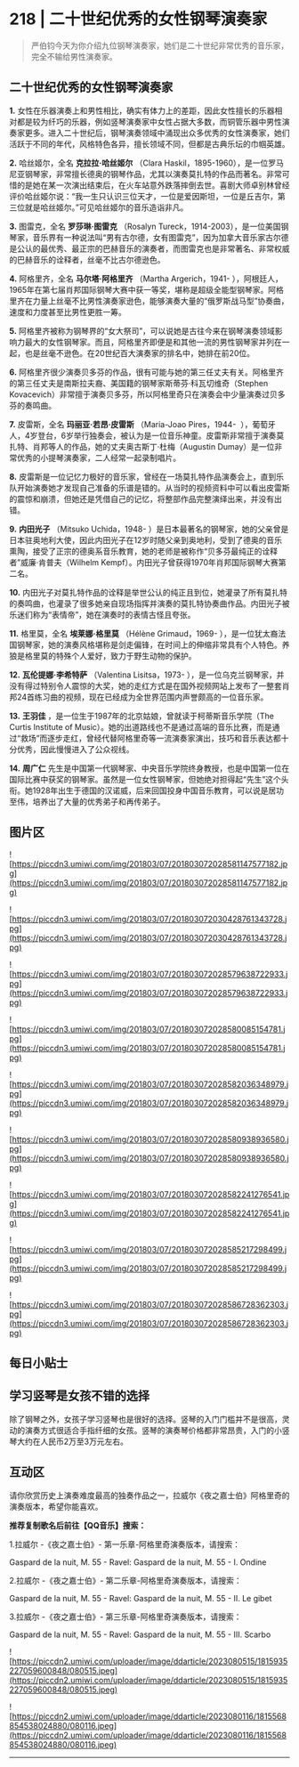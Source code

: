 # 218 | 二十世纪优秀的女性钢琴演奏家

> 严伯钧今天为你介绍九位钢琴演奏家，她们是二十世纪非常优秀的音乐家，完全不输给男性演奏家。

## 二十世纪优秀的女性钢琴演奏家

 **1.** 女性在乐器演奏上和男性相比，确实有体力上的差距，因此女性擅长的乐器相对都是较为纤巧的乐器，例如竖琴演奏家中女性占据大多数，而铜管乐器中男性演奏家更多。进入二十世纪后，钢琴演奏领域中涌现出众多优秀的女性演奏家，她们活跃于不同的年代，风格特色各异，擅长领域不同，但都是古典乐坛的巾帼英雄。

 **2.** 哈丝姬尔，全名 **克拉拉·哈丝姬尔** （Clara Haskil，1895-1960），是一位罗马尼亚钢琴家，非常擅长德奥的钢琴作品，尤其以演奏莫扎特的作品而著名。非常可惜的是她在某一次演出结束后，在火车站意外跌落摔倒去世。喜剧大师卓别林曾经评价哈丝姬尔说：“我一生只认识三位天才，一位是爱因斯坦，一位是丘吉尔，第三位就是哈丝姬尔。”可见哈丝姬尔的音乐造诣非凡。

 **3.** 图雷克，全名 **罗莎琳·图雷克** （Rosalyn Tureck，1914-2003），是一位美国钢琴家，音乐界有一种说法叫“男有古尔德，女有图雷克”，因为加拿大音乐家古尔德是公认的最优秀、最正宗的巴赫音乐的演奏者，而图雷克也是非常著名、非常权威的巴赫音乐的诠释者，丝毫不比古尔德逊色。

 **4.** 阿格里齐，全名 **马尔塔·阿格里齐** （Martha Argerich，1941- ），阿根廷人，1965年在第七届肖邦国际钢琴大赛中获一等奖，堪称是超级全能型钢琴家。阿格里齐在力量上丝毫不比男性演奏家逊色，能够演奏大量的“俄罗斯战马型”协奏曲，速度和力度甚至比男性更胜一筹。

 **5.** 阿格里齐被称为钢琴界的“女大祭司”，可以说她是古往今来在钢琴演奏领域影响力最大的女性钢琴家。而且，阿格里齐即便是和其他一流的男性钢琴家并列在一起，也是丝毫不逊色。在20世纪百大演奏家的排名中，她排在前20位。

 **6.** 阿格里齐很少演奏贝多芬的作品，很有可能与她的第三任丈夫有关。阿格里齐的第三任丈夫是南斯拉夫裔、美国籍的钢琴家斯蒂芬·科瓦切维奇（Stephen Kovacevich）非常擅于演奏贝多芬，所以阿格里奇只在演奏会中少量演奏过贝多芬的奏鸣曲。

 **7.** 皮雷斯，全名 **玛丽亚·若昂·皮雷斯** （Maria-Joao Pires，1944-  ），葡萄牙人，4岁登台，6岁举行独奏会，被认为是一位音乐神童。皮雷斯非常擅于演奏莫扎特、肖邦等人的作品，她的丈夫奥古斯丁·杜梅（Augustin Dumay）是一位非常优秀的小提琴演奏家，二人经常一起录制唱片。

 **8.** 皮雷斯是一位记忆力极好的音乐家，曾经在一场莫扎特作品演奏会上，直到乐队开始演奏她才发现自己准备的乐谱是错的。从当时的视频资料中可以看出皮雷斯的震惊和崩溃，但她还是凭借自己的记忆，将整部作品完整演绎出来，并没有出错。

 **9.**  **内田光子** （Mitsuko Uchida，1948- ）是日本最著名的钢琴家，她的父亲曾是日本驻奥地利大使，因此内田光子在12岁时随父亲到奥地利，受到了德奥的音乐熏陶，接受了正宗的德奥系音乐教育，她的老师是被称作“贝多芬最纯正的诠释者”威廉·肯普夫（Wilhelm Kempf）。内田光子曾获得1970年肖邦国际钢琴大赛第二名。

 **10.** 内田光子对莫扎特作品的诠释是举世公认的纯正且到位，她灌录了所有莫扎特的奏鸣曲，也灌录了很多她亲自现场指挥并演奏的莫扎特协奏曲作品。内田光子被乐迷们称为“表情帝”，她在演奏时的表情古怪且夸张。

 **11.** 格里莫，全名 **埃莱娜·格里莫** （Hélène Grimaud，1969- ），是一位犹太裔法国钢琴家，她的演奏风格堪称是剑走偏锋，在时间上的伸缩非常具有个人特色。养狼是格里莫的特殊个人爱好，致力于野生动物的保护。

 **12.**  **瓦伦提娜·李希特萨** （Valentina Lisitsa，1973- ），是一位乌克兰钢琴家，并没有得过特别令人震惊的大奖，她的走红方式是在国外视频网站上发布了一整套肖邦24首练习曲的视频，现在已经成为全世界范围内声誉颇高的一位音乐家。

 **13.**  **王羽佳** ，是一位生于1987年的北京姑娘，曾就读于柯蒂斯音乐学院（The Curtis Institute of Music）。她的出道路线也不是通过高端的音乐比赛，而是通过“救场”而逐步走红，曾经代替阿格里奇等一流演奏家演出，技巧和音乐表达都十分优秀，因此慢慢进入了公众视线。

 **14.**  **周广仁** 先生是中国第一代钢琴家、中央音乐学院终身教授，也是中国第一位在国际比赛中获奖的钢琴家。虽然是一位女性钢琴家，但她绝对担得起“先生”这个头衔。她1928年出生于德国的汉诺威，后来回国投身中国音乐教育，可以说是居功至伟，培养出了大量的优秀弟子和再传弟子。

## 图片区

![https://piccdn3.umiwi.com/img/201803/07/201803072028581147577182.jpg](https://piccdn3.umiwi.com/img/201803/07/201803072028581147577182.jpg)

![https://piccdn3.umiwi.com/img/201803/07/201803072030428761343728.jpg](https://piccdn3.umiwi.com/img/201803/07/201803072030428761343728.jpg)

![https://piccdn3.umiwi.com/img/201803/07/201803072028579638722933.jpg](https://piccdn3.umiwi.com/img/201803/07/201803072028579638722933.jpg)

![https://piccdn3.umiwi.com/img/201803/07/201803072028580085154781.jpg](https://piccdn3.umiwi.com/img/201803/07/201803072028580085154781.jpg)

![https://piccdn3.umiwi.com/img/201803/07/201803072028582036348979.jpg](https://piccdn3.umiwi.com/img/201803/07/201803072028582036348979.jpg)

![https://piccdn3.umiwi.com/img/201803/07/201803072028580938936580.jpg](https://piccdn3.umiwi.com/img/201803/07/201803072028580938936580.jpg)

![https://piccdn3.umiwi.com/img/201803/07/201803072028582241276541.jpg](https://piccdn3.umiwi.com/img/201803/07/201803072028582241276541.jpg)

![https://piccdn3.umiwi.com/img/201803/07/201803072028585217298499.jpg](https://piccdn3.umiwi.com/img/201803/07/201803072028585217298499.jpg)

![https://piccdn3.umiwi.com/img/201803/07/201803072028586728362303.jpg](https://piccdn3.umiwi.com/img/201803/07/201803072028586728362303.jpg)

## 每日小贴士

## 学习竖琴是女孩不错的选择

除了钢琴之外，女孩子学习竖琴也是很好的选择。竖琴的入门门槛并不是很高，灵动的演奏方式很适合手指纤细的女孩。竖琴的演奏琴价格都非常昂贵，入门的小竖琴大约在人民币2万至3万元左右。

## 互动区

请你欣赏历史上演奏难度最高的独奏作品之一，拉威尔《夜之嘉士伯》阿格里奇的演奏版本，希望你能喜欢。

 **推荐复制歌名后前往【QQ音乐】搜索：**

1.拉威尔 -《夜之嘉士伯》- 第一乐章-阿格里奇演奏版本，请搜索：

Gaspard de la nuit, M. 55 - Ravel: Gaspard de la nuit, M. 55 - I. Ondine

2.拉威尔 -《夜之嘉士伯》- 第二乐章-阿格里奇演奏版本，请搜索：

Gaspard de la nuit, M. 55 - Ravel: Gaspard de la nuit, M. 55 - II. Le gibet

3.拉威尔 -《夜之嘉士伯》- 第三乐章-阿格里奇演奏版本，请搜索：

Gaspard de la nuit, M. 55 - Ravel: Gaspard de la nuit, M. 55 - III. Scarbo

![https://piccdn2.umiwi.com/uploader/image/ddarticle/2023080515/1815935227059600848/080515.jpeg](https://piccdn2.umiwi.com/uploader/image/ddarticle/2023080515/1815935227059600848/080515.jpeg)

![https://piccdn2.umiwi.com/uploader/image/ddarticle/2023080116/1815568854538024880/080116.jpeg](https://piccdn2.umiwi.com/uploader/image/ddarticle/2023080116/1815568854538024880/080116.jpeg)

---
